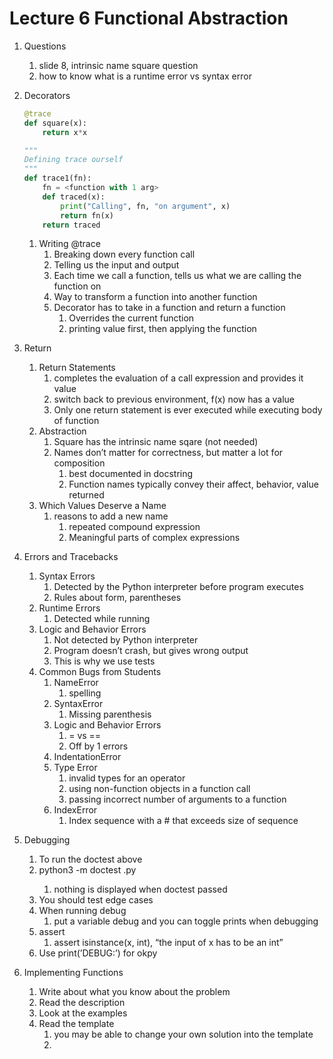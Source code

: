 # Lecture 6 Functional Abstraction

1. Questions
    1. slide 8, intrinsic name square question
    2. how to know what is a runtime error vs syntax error
2. Decorators
    
    ```python
    @trace
    def square(x):
    	return x*x
    
    """
    Defining trace ourself
    """
    def trace1(fn):
    	fn = <function with 1 arg>
    	def traced(x):
    		print("Calling", fn, "on argument", x)
    		return fn(x)
    	return traced
    ```
    
    1. Writing @trace
        1. Breaking down every function call
        2. Telling us the input and output
        3. Each time we call a function, tells us what we are calling the function on
        4. Way to transform a function into another function
        5. Decorator has to take in a function and return a function
            1. Overrides the current function
            2. printing value first, then applying the function
3. Return
    1. Return Statements
        1. completes the evaluation of a call expression and provides it value
        2. switch back to previous environment, f(x) now has a value
        3. Only one return statement is ever executed while executing body of function
    2. Abstraction
        1. Square has the intrinsic name sqare (not needed)
        2. Names don’t matter for correctness, but matter a lot for composition
            1. best documented in docstring
            2. Function names typically convey their affect, behavior, value returned
    3. Which Values Deserve a Name
        1. reasons to add a new name
            1. repeated compound expression
            2. Meaningful parts of complex expressions
4. Errors and Tracebacks
    1. Syntax Errors
        1. Detected by the Python interpreter before program executes
        2. Rules about form, parentheses
    2. Runtime Errors
        1. Detected while running
    3. Logic and Behavior Errors
        1. Not detected by Python interpreter
        2. Program doesn’t crash, but gives wrong output
        3. This is why we use tests
    4. Common Bugs from Students
        1. NameError
            1. spelling
        2. SyntaxError
            1. Missing parenthesis
        3. Logic and Behavior Errors
            1. = vs ==
            2. Off by 1 errors
        4. IndentationError
        5. Type Error
            1. invalid types for an operator
            2. using non-function objects in a function call
            3. passing incorrect number of arguments to a function
        6. IndexError
            1. Index sequence with a # that exceeds size of sequence
5. Debugging
    1. To run the doctest above
    2. python3 -m doctest <filename>.py
        1. nothing is displayed when doctest passed
    3. You should test edge cases
    4. When running debug
        1. put a variable debug and you can toggle prints when debugging
    5. assert
        1. assert isinstance(x, int), “the input of x has to be an int”
    6. Use print(’DEBUG:’) for okpy
6. Implementing Functions
    1. Write about what you know about the problem
    2. Read the description
    3. Look at the examples
    4. Read the template
        1. you may be able to change your own solution into the template
        2.